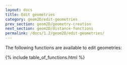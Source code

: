 ```yaml
---
layout: docs
title: Edit geometries
category: geom2D/edit-geometries
prev_section: geom2D/geometry-creation
next_section: geom2D/distance-functions
permalink: /docs/1.2/geom2D/edit-geometries/
---
```


The following functions are available to edit geometries:

{% include table_of_functions.html %}
